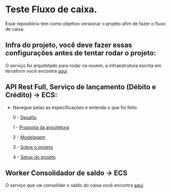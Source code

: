 # Teste Fluxo de caixa.

Esse repositório tem como objetivo versionar o projeto afim de fazer o fluxo de caixa.


## Infra do projeto, você deve fazer essas configurações antes de tentar rodar o projeto:

O serviço foi arquitetado para rodar na nuvem, a infraestrutura escrita em terraform você encontra [aqui](https://github.com/romymoura/fluxo-de-caixa-infra)


## API Rest Full, Serviço de lançamento (Débito e Crédito) -> ECS:

* Navegue pelas as especificações e entenda o que foi feito.

	0 - [Desafio](/.doc/0000-desafio.md)

	1 - [Proposta da arquitetura](/.doc/0001-proposta-arquitetura-controle-de-caixa-EDA.md)
 
	2 - [Modelagem](/.doc/0002-modelagem-banco-de-dados.md)
 
	3 - [Sobre o projeto](/.doc/0003-especificações-do-projeto.md)
 
	4 - [Setup do projeto](/.doc/0004-faça-você-mesmo-o-setup.md)




## Worker Consolidador de saldo -> ECS

O serviço que vai consolidar o saldo do caixa você encontra [aqui](https://github.com/romymoura/fluxo-de-caixa-consolidacao)
